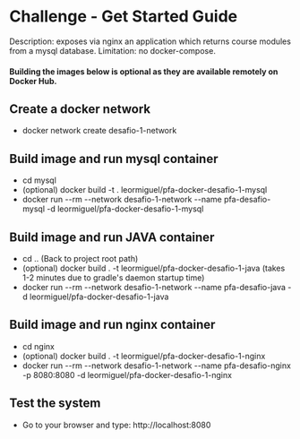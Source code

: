 # Challenge - Get Started Guide

Description: exposes via nginx an application which returns course modules from a mysql database. Limitation: no docker-compose.

#### Building the images below is optional as they are available remotely on Docker Hub.

## Create a docker network
 - docker network create desafio-1-network

## Build image and run mysql container
 - cd mysql
 - (optional) docker build -t . leormiguel/pfa-docker-desafio-1-mysql
 - docker run --rm --network desafio-1-network --name pfa-desafio-mysql -d leormiguel/pfa-docker-desafio-1-mysql

## Build image and run JAVA container
 - cd .. (Back to project root path)
 - (optional) docker build . -t leormiguel/pfa-docker-desafio-1-java (takes 1-2 minutes due to gradle's daemon startup time)
 - docker run --rm --network desafio-1-network --name pfa-desafio-java -d leormiguel/pfa-docker-desafio-1-java

## Build image and run nginx container
 - cd nginx
 - (optional) docker build . -t leormiguel/pfa-docker-desafio-1-nginx
 - docker run --rm --network desafio-1-network --name pfa-desafio-nginx -p 8080:8080 -d leormiguel/pfa-docker-desafio-1-nginx

## Test the system
 - Go to your browser and type: http://localhost:8080